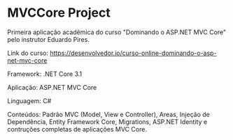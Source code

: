 # MVCCore Project
Primeira aplicação acadêmica do curso "Dominando o ASP.NET MVC Core" pelo instrutor Eduardo Pires.

Link do curso: https://desenvolvedor.io/curso-online-dominando-o-asp-net-mvc-core

Framework: .NET Core 3.1

Aplicação: ASP.NET MVC Core

Linguagem: C#

Conteúdos: Padrão MVC (Model, View e Controller), Areas, Injeção de Dependência, Entity Framework Core, Migrations, ASP.NET Identity e contruções completas de aplicações MVC Core.
